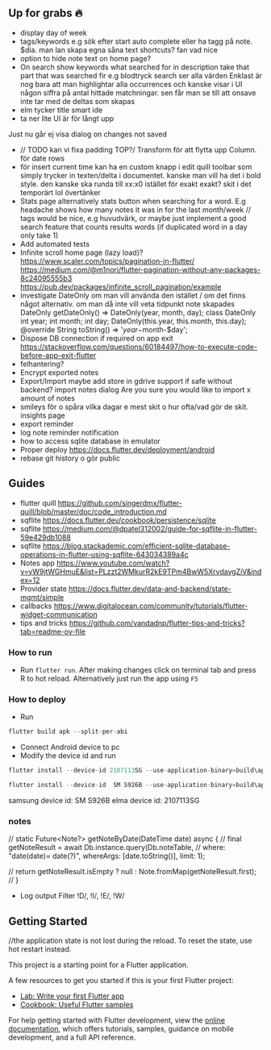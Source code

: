 ## Up for grabs 🔥
- display day of week 
- tags/keywords e.g sök efter start auto complete eller ha tagg på note. $dia. man lan skapa egna såna text shortcuts? fan vad nice
- option to hide note text on home page?
- On search show keywords what searched for in description take that part that was searched fir e.g blodtryck search ser alla värden
Enklast är nog bara att man highlightar alla occurrences och kanske visar i UI någon siffra på antal hittade matchningar. sen får man se till att onsave inte tar med de deltas som skapas
- elm tycker title smart ide
- ta ner lite UI är för långt upp
<!-- - fix bugg when saving note and not using arrow to go back but using the android buttons the event is not called. gesturedetector or smtn. alternativt bara alltid ladda in notes lmao. avvakta med search/ use search tab --> Just nu går ej visa dialog on changes not saved
- // TODO kan vi fixa padding TOP?/ Transform för att flytta upp Column. för date rows
- för insert current time kan ha en custom knapp i edit quill toolbar som simply trycker in texten/delta i documentet. kanske man vill ha det i bold style. den kanske ska runda till xx:x0 istället för exakt exakt? skit i det temporärt lol övertänker
- Stats page alternatively stats button when searching for a word. E.g headache shows how many notes it was in for the last month/week
// tags would be nice, e.g huvudvärk, or maybe just implement a good search feature that counts results words (if duplicated word in a day only take 1)
- Add automated tests
- Infinite scroll home page (lazy load)?
https://www.scaler.com/topics/pagination-in-flutter/
https://medium.com/@m1nori/flutter-pagination-without-any-packages-8c24095555b3
https://pub.dev/packages/infinite_scroll_pagination/example
- investigate DateOnly om man vill använda den istället / om det finns något alternativ. om man då inte vill veta tidpunkt note skapades
  DateOnly getDateOnly() => DateOnly(year, month, day);
class DateOnly
  int year; int month; int day;
  DateOnly(this.year, this.month, this.day);
  @override  String toString() => '$year-$month-$day';
- Dispose DB connection if required on app exit
https://stackoverflow.com/questions/60184497/how-to-execute-code-before-app-exit-flutter
- felhantering?
- Encrypt exported notes
- Export/Import maybe add store in gdrive support if safe without backend? import notes dialog Are you sure you would like to import x amount of notes
- smileys för o spåra vilka dagar e mest skit o hur ofta/vad gör de skit. insights page
- export reminder
- log note reminder notification
- how to access sqlite database in emulator
- Proper deploy https://docs.flutter.dev/deployment/android
- rebase git history o gör public

## Guides
- flutter quill https://github.com/singerdmx/flutter-quill/blob/master/doc/code_introduction.md
- sqflite https://docs.flutter.dev/cookbook/persistence/sqlite
- sqflite https://medium.com/@dpatel312002/guide-for-sqflite-in-flutter-59e429db1088
- sqflite https://blog.stackademic.com/efficient-sqlite-database-operations-in-flutter-using-sqflite-643034389a4c
- Notes app https://www.youtube.com/watch?v=yW9jtWGHmuE&list=PLzzt2WMkurR2kE9TPm4BwW5XrvdavgZiV&index=12
- Provider state https://docs.flutter.dev/data-and-backend/state-mgmt/simple
- callbacks https://www.digitalocean.com/community/tutorials/flutter-widget-communication
- tips and tricks https://github.com/vandadnp/flutter-tips-and-tricks?tab=readme-ov-file

### How to run
- Run `flutter run`. After making changes click on terminal tab and press R to hot reload. Alternatively just run the app using `F5`

### How to deploy
- Run
```csharp
flutter build apk --split-per-abi
```
- Connect Android device to pc
- Modify the device id and run
 ```csharp
 flutter install --device-id 2107113SG --use-application-binary=build\app\outputs\flutter-apk\app-arm64-v8a-release.apk
 ```
 ```csharp
 flutter install --device-id  SM S926B --use-application-binary=build\app\outputs\flutter-apk\app-arm64-v8a-release.apk
 ```
 samsung device id: SM S926B
 elma device id: 2107113SG
### notes
  // static Future<Note?> getNoteByDate(DateTime date) async {
  //   final getNoteResult = await Db.instance.query(Db.noteTable,
  //       where: "date(date)= date(?)", whereArgs: [date.toString()], limit: 1);

  //   return getNoteResult.isEmpty ? null : Note.fromMap(getNoteResult.first);
  // }
- Log output
Filter !D/, !I/, !E/, !W/

## Getting Started
//the application state is not lost during the reload. To reset the state, use hot restart instead.

This project is a starting point for a Flutter application.

A few resources to get you started if this is your first Flutter project:

- [Lab: Write your first Flutter app](https://docs.flutter.dev/get-started/codelab)
- [Cookbook: Useful Flutter samples](https://docs.flutter.dev/cookbook)

For help getting started with Flutter development, view the
[online documentation](https://docs.flutter.dev/), which offers tutorials,
samples, guidance on mobile development, and a full API reference.


